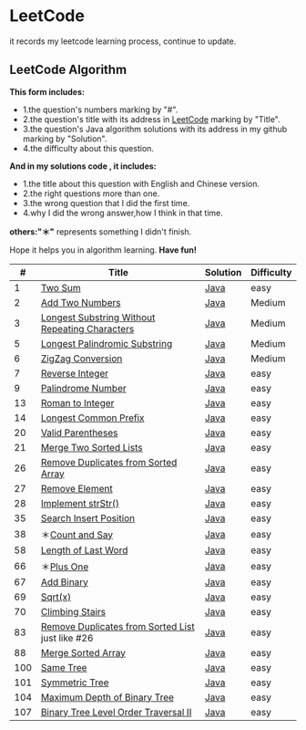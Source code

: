 # LeetCode

it records my leetcode learning process, continue to update.  


## LeetCode Algorithm

**This form includes:**

- 1.the question's numbers marking by "#".
- 2.the question's title with its address in [LeetCode](https://leetcode.com/) marking by "Title".
- 3.the question's Java algorithm solutions with its address in my github marking by "Solution".
- 4.the difficulty about this question.

**And in my solutions code , it includes:**

- 1.the title about this question with English and Chinese version.
- 2.the right questions more than one.
- 3.the wrong question that I did the first time.
- 4.why I did the wrong answer,how I think in that time.

**others:"＊"** represents something I didn't finish.

Hope it helps you in algorithm learning. **Have fun!**


| #   | Title  | Solution | Difficulty |
| --- | ------ | -------- | ---------- |
| 1 | [Two Sum](https://leetcode.com/problems/two-sum/) | [Java](https://github.com/codingXiaxw/leetcode/blob/master/algorithms/Java/two_sum.java) | easy |
|2|[Add Two Numbers](https://leetcode.com/problems/add-two-numbers/)|[Java](https://github.com/codingXiaxw/leetcode/blob/master/algorithms/Java/addTwoNumbers.java)|Medium|
|3|[Longest Substring Without Repeating Characters](https://leetcode.com/problems/longest-substring-without-repeating-characters/)|[Java](https://github.com/codingXiaxw/leetcode/blob/master/algorithms/Java/LongestSubstringWithoutRepeatingCharacters.java)|Medium|
|5|[Longest Palindromic Substring](https://leetcode.com/problems/longest-palindromic-substring/)|[Java]()|Medium|
|6|[ZigZag Conversion](https://leetcode.com/problems/zigzag-conversion/)|[Java]()|Medium|
|7|[Reverse Integer](https://leetcode.com/problems/reverse-integer/)| [Java](https://github.com/codingXiaxw/leetcode/blob/master/algorithms/Java/reverse.java) | easy |
|9|[Palindrome Number](https://leetcode.com/problems/palindrome-number/)|[Java](https://github.com/codingXiaxw/leetcode/blob/master/algorithms/Java/palindromeNumber.java)| easy |
|13|[Roman to Integer](https://leetcode.com/problems/roman-to-integer/)|[Java](https://github.com/codingXiaxw/leetcode/blob/master/algorithms/Java/romanToInteger.java)|easy|
|14|[Longest Common Prefix](https://leetcode.com/problems/longest-common-prefix/)|[Java](https://github.com/codingXiaxw/leetcode/blob/master/algorithms/Java/longestCommonPrefix.java)|easy|
|20|[Valid Parentheses](https://leetcode.com/problems/valid-parentheses/)|[Java](https://github.com/codingXiaxw/leetcode/blob/master/algorithms/Java/validParentheses.java)|easy|
|21|[Merge Two Sorted Lists](https://leetcode.com/problems/merge-two-sorted-lists/)|[Java](https://github.com/codingXiaxw/leetcode/blob/master/algorithms/Java/mergeTwoSortedLists.java)|easy|
|26|[Remove Duplicates from Sorted Array](https://leetcode.com/problems/remove-duplicates-from-sorted-array/)|[Java](https://github.com/codingXiaxw/leetcode/blob/master/algorithms/Java/removeDuplicatesFromSortedArray.java)|easy|
|27|[Remove Element](https://leetcode.com/problems/remove-element/)|[Java](https://github.com/codingXiaxw/leetcode/blob/master/algorithms/Java/removeElement.java)|easy|
|28|[Implement strStr()]()|[Java](https://github.com/codingXiaxw/leetcode/blob/master/algorithms/Java/implementStrStr.java)|easy|
|35|[Search Insert Position](https://leetcode.com/problems/search-insert-position/)|[Java](https://github.com/codingXiaxw/leetcode/blob/master/algorithms/Java/searchInsertPosition.java)|easy|
|38|＊[Count and Say](https://leetcode.com/problems/count-and-say/)|[Java](https://github.com/codingXiaxw/leetcode/blob/master/algorithms/Java/countAndSay.java)|easy|
|58|[Length of Last Word](https://leetcode.com/problems/length-of-last-word/)|[Java](https://github.com/codingXiaxw/leetcode/blob/master/algorithms/Java/lengthOfLastWord.java)|easy|
|66|＊[Plus One](https://leetcode.com/problems/plus-one/)|[Java](https://github.com/codingXiaxw/leetcode/blob/master/algorithms/Java/plusOne.java)|easy|
|67|[Add Binary](https://leetcode.com/problems/add-binary/)|[Java](https://github.com/codingXiaxw/leetcode/blob/master/algorithms/Java/addBinary.java)|easy|
|69|[Sqrt(x)](https://leetcode.com/problems/sqrtx/)|[Java](https://github.com/codingXiaxw/leetcode/blob/master/algorithms/Java/sqrt.java)|easy|
|70|[Climbing Stairs](https://leetcode.com/problems/climbing-stairs/)|[Java](https://github.com/codingXiaxw/leetcode/blob/master/algorithms/Java/climbingStairs.java)|easy|
|83|[Remove Duplicates from Sorted List](https://leetcode.com/problems/remove-duplicates-from-sorted-list/) just like #26|[Java](https://github.com/codingXiaxw/leetcode/blob/master/algorithms/Java/removeDuplicatesFromSortedList.java)|easy|
|88|[Merge Sorted Array](https://leetcode.com/problems/merge-sorted-array/)|[Java](https://github.com/codingXiaxw/leetcode/blob/master/algorithms/Java/mergeSortedArray.java)|easy|
|100|[Same Tree](https://leetcode.com/problems/same-tree/)|[Java](https://github.com/codingXiaxw/leetcode/blob/master/algorithms/Java/sameTree.java)|easy|
|101|[Symmetric Tree](https://leetcode.com/problems/symmetric-tree/)|[Java](https://github.com/codingXiaxw/leetcode/blob/master/algorithms/Java/symmetricTree.java)|easy|
|104|[Maximum Depth of Binary Tree](https://leetcode.com/problems/maximum-depth-of-binary-tree/)|[Java](https://github.com/codingXiaxw/leetcode/blob/master/algorithms/Java/maximumDepthOfBinaryTree.java)|easy|
|107|[Binary Tree Level Order Traversal II](https://github.com/codingXiaxw/leetcode/blob/master/algorithms/Java/binaryTreeLeverOrderTraversal.java)|[Java]()|easy|





